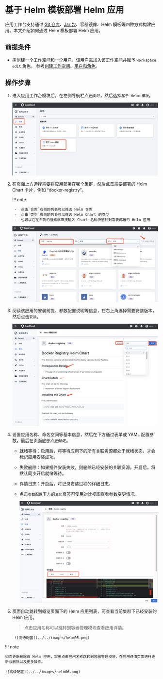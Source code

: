 # 基于 Helm 模板部署 Helm 应用

应用工作台支持通过 [Git 仓库](create-app-git.md)、[Jar 包](jar-java-app.md)、容器镜像、Helm 模板等四种方式构建应用。本文介绍如何通过 Helm 模板部署 Helm 应用。

## 前提条件

- 需创建一个工作空间和一个用户，该用户需加入该工作空间并赋予 `workspace edit` 角色。
  参考[创建工作空间](../../../ghippo/user-guide/workspace/workspace.md)、[用户和角色](../../../ghippo/user-guide/access-control/user.md)。

## 操作步骤

1. 进入应用工作台模块后，在左侧导航栏点击`向导`，然后选择`基于 Helm 模板`。

    ![基于helm](../../images/helm01.png)

2. 在页面上方选择需要将应用部署在哪个集群，然后点击需要部署的 Helm Chart 卡片，例如 “docker-registry”。

    !!! note

        -  点击`仓库`右侧的列表可以筛选 Helm 仓库
        -  点击`类型`右侧的列表可以筛选 Helm Chart 的类型
        -  也可以在在右侧的搜索框直接输入 Chart 名称快速找到需要部署的 Helm 应用

    ![基本信息](../../images/helm02.png)

3. 阅读该应用的安装前提、参数配置说明等信息，在右上角选择需要安装版本，然后点击`安装`。

    ![基本信息](../../images/helm03.png)

4. 设置应用名称、命名空间等基本信息，然后在下方通过表单或 YAML 配置参数，最后在页面底部点击`确定`。

    - 就绪等待：启用后，将等待应用下的所有关联资源都处于就绪状态，才会标记应用安装成功。
    - 失败删除：如果插件安装失败，则删除已经安装的关联资源。开启后，将默认同步开启就绪等待。
    - 详情日志：开启后，将记录安装过程的详细日志。
    - 点击`参数配置`下方的`变化`页签可使用对比视图查看参数变更情况。

        ![容器配置](../../images/helm04.png)

5. 页面自动跳转到概览页面下的 Helm 应用列表，可查看当前集群下已经安装的 Helm 应用。

    > 点击应用名称可以跳转到容器管理模块查看应用详情。

        ![高级配置](../../images/helm05.png)

!!! note

    如需更新删除该 Helm 应用，需要点击应用名称跳转到容器管理模块，在应用详情页面进行更新与删除以及更多操作。

    ![高级配置](../../images/helm06.png)
